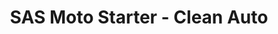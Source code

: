 ---
title: "SAS Moto Starter - Clean Auto"
url: /la-chatre/sas-moto-starter-clean-auto/
shop: Autowerkstatt
---